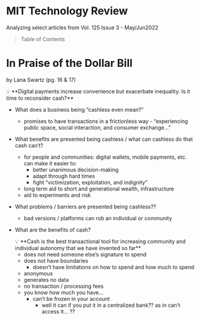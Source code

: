 # MIT Technology Review

Analyzing select articles from Vol. 125 Issue 3 - May/Jun2022

> Table of Contents
> 

# In Praise of the Dollar Bill

by Lana Swartz (pg. 16 & 17)

<aside>
💡 **Digital payments increase convenience but exacerbate inequality. Is it
time to reconsider cash?**

</aside>

- What does a business being “cashless even mean?”
    - promises to have transactions in a frictionless way - “experiencing public space, social interaction, and consumer exchange…”
- What benefits are presented being cashless / what can cashless do that cash can’t?
    - for people and communities: digital wallets, mobile payments, etc. can make it easier to:
        - better unanimous decision-making
        - adapt through hard times
        - fight “victimization, exploitation, and indignity”
    - long term aid to short and generational wealth, infrastructure
    - aid to experiments and risk
- What problems / barriers are presented being cashless??
    - bad versions / platforms can rob an individual or community
- What are the benefits of cash?
    
    <aside>
    💡 **Cash is the best transactional tool for increasing community and individual autonomy that we have invented so far**
    
    </aside>
    
    - does not need someone else’s signature to spend
    - does not have boundaries
        - doesn’t have limitations on how to spend and how much to spend
    - anonymous
    - generates no data
    - no transaction / processing fees
    - you know how much you have…
        - can’t be frozen in your account
            - well it can if you put it in a centralized bank?? as in can’t access it… ??